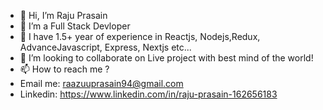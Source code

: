 - 👋 Hi, I’m Raju Prasain
- 👀 I’m a Full Stack Devloper
- 🌱 I have 1.5+ year of experience in Reactjs, Nodejs,Redux, AdvanceJavascript, Express, Nextjs etc...
- 💞️ I’m looking to collaborate on Live project with best mind of the world!
- 📫 How to reach me ?
- Email me: raazuuprasain94@gmail.com
- Linkedin: https://www.linkedin.com/in/raju-prasain-162656183
